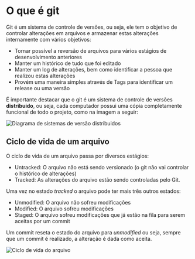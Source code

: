 # O que é git

Git é um sistema de controle de versões, ou seja, ele tem o objetivo de controlar alterações em arquivos e armazenar estas alterações internamente com vários objetivos:

- Tornar possível a reversão de arquivos para vários estágios de desenvolvimento anteriores
- Manter um histórico de tudo que foi editado
- Manter um log de alterações, bem como identificar a pessoa que realizou estas alterações
- Provém uma maneira simples através de Tags para identificar um release ou uma versão

É importante destacar que o git é um sistema de controle de versões __distribuido__, ou seja, cada computador possui uma cópia completamente funcional de todo o projeto, como na imagem a seguir:

![Diagrama de sistemas de versão distribuidos](https://git-scm.com/figures/18333fig0103-tn.png)

## Ciclo de vida de um arquivo

O ciclo de vida de um arquivo passa por diversos estágios:

- Untracked: O arquivo não está sendo versionado (o git não vai controlar o histórico de alterações)
- Tracked: As alterações do arquivo estão sendo controladas pelo Git.

Uma vez no estado _tracked_ o arquivo pode ter mais três outros estados:

- Unmodified: O arquivo não sofreu modificações
- Modified: O arquivo sofreu modificações
- Staged: O arquivo sofreu modificações que já estão na fila para serem aceitas por um commit

Um commit reseta o estado do arquivo para _unmodified_ ou seja, sempre que um commit é realizado, a alteração é dada como aceita.

![Ciclo de vida do arquivo](https://git-scm.com/figures/18333fig0201-tn.png)
